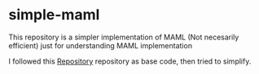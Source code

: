 # simple-maml
 This repository is a simpler implementation of MAML (Not necesarily efficient) just for understanding MAML implementation
 
 I followed this [Repository](https://github.com/tristandeleu/pytorch-maml-rl) repository as base code, then tried to simplify.
